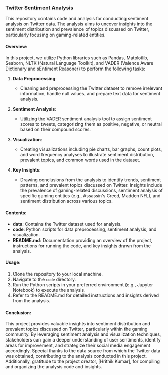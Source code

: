
### Twitter Sentiment Analysis

This repository contains code and analysis for conducting sentiment analysis on Twitter data. The analysis aims to uncover insights into the sentiment distribution and prevalence of topics discussed on Twitter, particularly focusing on gaming-related entities.

#### Overview:

In this project, we utilize Python libraries such as Pandas, Matplotlib, Seaborn, NLTK (Natural Language Toolkit), and VADER (Valence Aware Dictionary and sEntiment Reasoner) to perform the following tasks:

1. **Data Preprocessing**:
   - Cleaning and preprocessing the Twitter dataset to remove irrelevant information, handle null values, and prepare text data for sentiment analysis.

2. **Sentiment Analysis**:
   - Utilizing the VADER sentiment analysis tool to assign sentiment scores to tweets, categorizing them as positive, negative, or neutral based on their compound scores.

3. **Visualization**:
   - Creating visualizations including pie charts, bar graphs, count plots, and word frequency analyses to illustrate sentiment distribution, prevalent topics, and common words used in the dataset.

4. **Key Insights**:
   - Drawing conclusions from the analysis to identify trends, sentiment patterns, and prevalent topics discussed on Twitter. Insights include the prevalence of gaming-related discussions, sentiment analysis of specific gaming entities (e.g., Assassin's Creed, Madden NFL), and sentiment distribution across various topics.

#### Contents:

- **data**: Contains the Twitter dataset used for analysis.
- **code**: Python scripts for data preprocessing, sentiment analysis, and visualization.
- **README.md**: Documentation providing an overview of the project, instructions for running the code, and key insights drawn from the analysis.

#### Usage:

1. Clone the repository to your local machine.
2. Navigate to the `code` directory.
3. Run the Python scripts in your preferred environment (e.g., Jupyter Notebook) to execute the analysis.
4. Refer to the README.md for detailed instructions and insights derived from the analysis.

#### Conclusion:

This project provides valuable insights into sentiment distribution and prevalent topics discussed on Twitter, particularly within the gaming community. By leveraging sentiment analysis and visualization techniques, stakeholders can gain a deeper understanding of user sentiments, identify areas for improvement, and strategize their social media engagement accordingly.
Special thanks to the data source from which the Twitter data was obtained, contributing to the analysis conducted in this project. Additionally, gratitude to the project creator, [Hrithik Kumar], for compiling and organizing the analysis code and insights.

